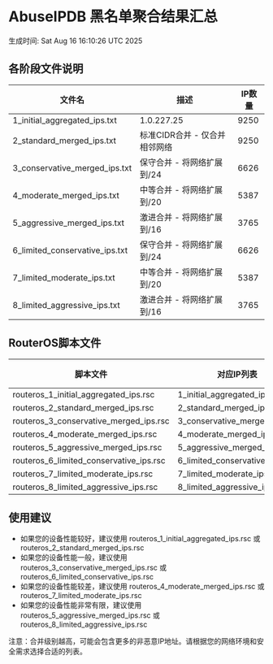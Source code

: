 # AbuseIPDB 黑名单聚合结果汇总
生成时间: Sat Aug 16 16:10:26 UTC 2025

## 各阶段文件说明

| 文件名 | 描述 | IP数量 |
|--------|------|--------|
| 1_initial_aggregated_ips.txt | 1.0.227.25 | 9250 |
| 2_standard_merged_ips.txt | 标准CIDR合并 - 仅合并相邻网络 | 9250 |
| 3_conservative_merged_ips.txt | 保守合并 - 将网络扩展到/24 | 6626 |
| 4_moderate_merged_ips.txt | 中等合并 - 将网络扩展到/20 | 5387 |
| 5_aggressive_merged_ips.txt | 激进合并 - 将网络扩展到/16 | 3765 |
| 6_limited_conservative_ips.txt | 保守合并 - 将网络扩展到/24 | 6626 |
| 7_limited_moderate_ips.txt | 中等合并 - 将网络扩展到/20 | 5387 |
| 8_limited_aggressive_ips.txt | 激进合并 - 将网络扩展到/16 | 3765 |

## RouterOS脚本文件

| 脚本文件 | 对应IP列表 | IP数量 |
|----------|------------|--------|
| routeros_1_initial_aggregated_ips.rsc | 1_initial_aggregated_ips.txt | 9250 |
| routeros_2_standard_merged_ips.rsc | 2_standard_merged_ips.txt | 9250 |
| routeros_3_conservative_merged_ips.rsc | 3_conservative_merged_ips.txt | 6626 |
| routeros_4_moderate_merged_ips.rsc | 4_moderate_merged_ips.txt | 5387 |
| routeros_5_aggressive_merged_ips.rsc | 5_aggressive_merged_ips.txt | 3765 |
| routeros_6_limited_conservative_ips.rsc | 6_limited_conservative_ips.txt | 6626 |
| routeros_7_limited_moderate_ips.rsc | 7_limited_moderate_ips.txt | 5387 |
| routeros_8_limited_aggressive_ips.rsc | 8_limited_aggressive_ips.txt | 3765 |

## 使用建议

- 如果您的设备性能较好，建议使用 routeros_1_initial_aggregated_ips.rsc 或 routeros_2_standard_merged_ips.rsc
- 如果您的设备性能一般，建议使用 routeros_3_conservative_merged_ips.rsc 或 routeros_6_limited_conservative_ips.rsc
- 如果您的设备性能较差，建议使用 routeros_4_moderate_merged_ips.rsc 或 routeros_7_limited_moderate_ips.rsc
- 如果您的设备性能非常有限，建议使用 routeros_5_aggressive_merged_ips.rsc 或 routeros_8_limited_aggressive_ips.rsc

注意：合并级别越高，可能会包含更多的非恶意IP地址。请根据您的网络环境和安全需求选择合适的列表。

